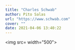 ```yaml
---
title: "Charles Schwab"
author: Pito Salas
url: "https://www.schwab.com" 
cover: "" 
date: 2021-04-06 13:40:22
---
```

<img src= width="500">


